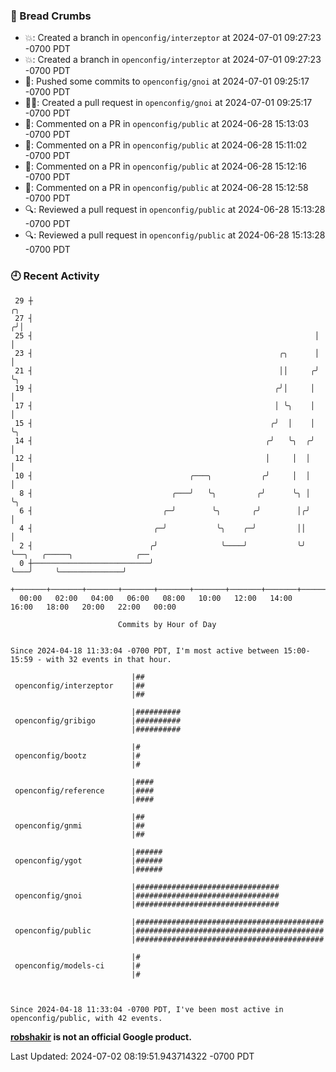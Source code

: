 ### 🍞 Bread Crumbs

 * 💥: Created a branch in `openconfig/interzeptor` at 2024-07-01 09:27:23 -0700 PDT
 * 💥: Created a branch in `openconfig/interzeptor` at 2024-07-01 09:27:23 -0700 PDT
 * 🚢: Pushed some commits to `openconfig/gnoi` at 2024-07-01 09:25:17 -0700 PDT
 * ✍🏼: Created a pull request in `openconfig/gnoi` at 2024-07-01 09:25:17 -0700 PDT
 * 💬: Commented on a PR in  `openconfig/public` at 2024-06-28 15:13:03 -0700 PDT
 * 💬: Commented on a PR in  `openconfig/public` at 2024-06-28 15:11:02 -0700 PDT
 * 💬: Commented on a PR in  `openconfig/public` at 2024-06-28 15:12:16 -0700 PDT
 * 💬: Commented on a PR in  `openconfig/public` at 2024-06-28 15:12:58 -0700 PDT
 * 🔍: Reviewed a pull request in  `openconfig/public` at 2024-06-28 15:13:28 -0700 PDT
 * 🔍: Reviewed a pull request in  `openconfig/public` at 2024-06-28 15:13:28 -0700 PDT

### 🕘 Recent Activity
```
 29 ┼                                                                ╭╮
 27 ┤                                                               ╭╯│
 25 ┤                                                               │ │
 23 ┤                                                       ╭╮      │ │
 21 ┤                                                       ││     ╭╯ ╰╮
 19 ┤                                                      ╭╯│     │   │
 17 ┤                                                      │ ╰╮    │   │
 15 ┤                                                     ╭╯  │    │   ╰╮
 14 ┤                                                    ╭╯   ╰╮  ╭╯    │
 12 ┤                                                    │     │  │     │
 10 ┤                                   ╭───╮           ╭╯     │  │     │
  8 ┤                               ╭───╯   ╰╮         ╭╯      ╰╮ │     ╰╮
  6 ┤                             ╭─╯        ╰╮       ╭╯        │╭╯      │
  4 ┤                           ╭─╯           ╰╮    ╭─╯         ││       │
  2 ┤                          ╭╯              ╰────╯           ╰╯       ╰──╮   ╭─────╮              ╭──
  0 ┼──────────────────────────╯                                            ╰───╯     ╰──────────────╯
    +───────+───────+───────+───────+───────+───────+───────+───────+───────+───────+───────+───────+────
  00:00   02:00   04:00   06:00   08:00   10:00   12:00   14:00   16:00   18:00   20:00   22:00   00:00   

						Commits by Hour of Day


Since 2024-04-18 11:33:04 -0700 PDT, I'm most active between 15:00-15:59 - with 32 events in that hour.

```



```
                           |##
 openconfig/interzeptor    |##
                           |##

                           |##########
 openconfig/gribigo        |##########
                           |##########

                           |#
 openconfig/bootz          |#
                           |#

                           |####
 openconfig/reference      |####
                           |####

                           |##
 openconfig/gnmi           |##
                           |##

                           |######
 openconfig/ygot           |######
                           |######

                           |################################
 openconfig/gnoi           |################################
                           |################################

                           |##########################################
 openconfig/public         |##########################################
                           |##########################################

                           |#
 openconfig/models-ci      |#
                           |#



Since 2024-04-18 11:33:04 -0700 PDT, I've been most active in openconfig/public, with 42 events.

```
**[robshakir](mailto:robjs@google.com) is not an official Google product.**  


Last Updated: 2024-07-02 08:19:51.943714322 -0700 PDT
